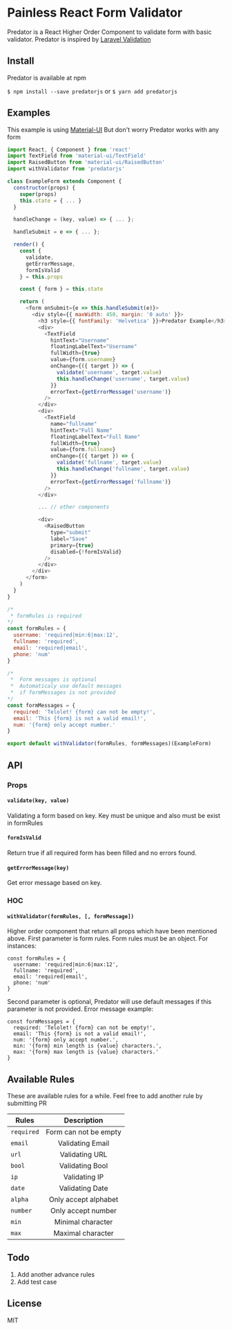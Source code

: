 # Painless React Form Validator

Predator is a React Higher Order Component to validate form with basic validator.
Predator is inspired by [Laravel Validation](https://laravel.com/docs/5.3/validation)

## Install

Predator is available at npm

```$ npm install --save predatorjs```
or
```$ yarn add predatorjs```

## Examples 

This example is using [Material-UI](https://material-ui.com)
But don't worry Predator works with any form

```javascript
import React, { Component } from 'react'
import TextField from 'material-ui/TextField'
import RaisedButton from 'material-ui/RaisedButton'
import withValidator from 'predatorjs'

class ExampleForm extends Component {
  constructor(props) {
    super(props)
    this.state = { ... }
  }

  handleChange = (key, value) => { ... };

  handleSubmit = e => { ... };

  render() {
    const {
      validate,
      getErrorMessage,
      formIsValid
    } = this.props

    const { form } = this.state

    return (
      <form onSubmit={e => this.handleSubmit(e)}>
        <div style={{ maxWidth: 450, margin: '0 auto' }}>
          <h3 style={{ fontFamily: 'Helvetica' }}>Predator Example</h3>
          <div>
            <TextField
              hintText="Username"
              floatingLabelText="Username"
              fullWidth={true}
              value={form.username}
              onChange={({ target }) => {
                validate('username', target.value)
                this.handleChange('username', target.value)
              }}
              errorText={getErrorMessage('username')}
            />
          </div>
          <div>
            <TextField
              name="fullname"
              hintText="Full Name"
              floatingLabelText="Full Name"
              fullWidth={true}
              value={form.fullname}
              onChange={({ target }) => {
                validate('fullname', target.value)
                this.handleChange('fullname', target.value)
              }}
              errorText={getErrorMessage('fullname')}
            />
          </div>

          ... // other components

          <div>
            <RaisedButton
              type="submit"
              label="Save"
              primary={true}
              disabled={!formIsValid}
            />
          </div>
        </div>
      </form>
    )
  }
}

/*
 * formRules is required
*/
const formRules = {
  username: 'required|min:6|max:12',
  fullname: 'required',
  email: 'required|email',
  phone: 'num'
}

/*
 *  Form messages is optional
 *  Automaticaly use default messages
 *  if formMessages is not provided
*/
const formMessages = {
  required: 'Telolet! {form} can not be empty!',
  email: 'This {form} is not a valid email!',
  num: '{form} only accept number.'
}

export default withValidator(formRules, formMessages)(ExampleForm)

```

## API

### Props
#### `validate(key, value)`
Validating a form based on key. Key must be unique and also must be exist in formRules

#### `formIsValid`
Return true if all required form has been filled and no errors found.

#### `getErrorMessage(key)`
Get error message based on key.

### HOC
#### `withValidator(formRules, [, formMessage])`
Higher order component that return all props which have been mentioned above. First parameter is form rules.
Form rules must be an object. For instances:
```
const formRules = {
  username: 'required|min:6|max:12',
  fullname: 'required',
  email: 'required|email',
  phone: 'num'
}
```
Second parameter is optional, Predator will use default messages if this parameter is not provided. Error message example:
```
const formMessages = {
  required: 'Telolet! {form} can not be empty!',
  email: 'This {form} is not a valid email!',
  num: '{form} only accept number.',
  min: '{form} min length is {value} characters.',
  max: '{form} max length is {value} characters.'
}
```

## Available Rules

These are available rules for a while.
Feel free to add another rule by submitting PR

| Rules         | Description           |
| ------------- |:---------------------:|
| `required`    | Form can not be empty |
| `email`       | Validating Email      |
| `url`         | Validating URL        |
| `bool`        | Validating Bool       |
| `ip`          | Validating IP         |
| `date`        | Validating Date       |
| `alpha`       | Only accept alphabet  |
| `number`      | Only accept number    |
| `min`         | Minimal character     |
| `max`         | Maximal character     |

## Todo

1. Add another advance rules
2. Add test case

## License

MIT